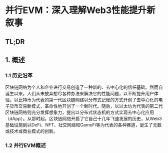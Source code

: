 # 并行EVM：深入理解Web3性能提升新叙事

## TL;DR

## 1. 概述

### 1.1 历史沿革

区块链网络为个人和企业进行交易创造了一种新的、去中心化的信任基础。然而自诞生以来，人们从未放弃想尽各种办法来解决它的性能问题，以不断提升用户体验。以比特币为代表的第一代区块链网络以分布式记账的方式开创了去中心化的电子货币交易新模式，革命性地开创了一个新时代。随后，以以太坊为代表的第二代区块链网络则充分发挥想象力，提出以分布式状态机的方式实现去中心化应用（dApp）。从那时起，区块链网络开启了它自己十几年飞速发展的历史，从Web3基础设施到以DeFi、NFT、社交网络和GameFi等为代表的各种赛道，诞生了无数或技术或商业模式的创新。

### 1.2 并行EVM概述

